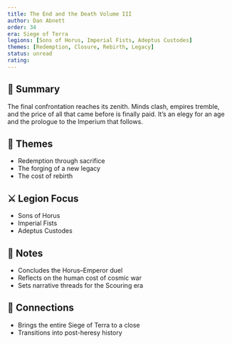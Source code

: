 ```yaml
---
title: The End and the Death Volume III
author: Dan Abnett
order: 34
era: Siege of Terra
legions: [Sons of Horus, Imperial Fists, Adeptus Custodes]
themes: [Redemption, Closure, Rebirth, Legacy]
status: unread
rating:
---
```


## 🧭 Summary
The final confrontation reaches its zenith. Minds clash, empires tremble, and the price of all that came before is finally paid. It’s an elegy for an age and the prologue to the Imperium that follows.

## 🧠 Themes
- Redemption through sacrifice  
- The forging of a new legacy  
- The cost of rebirth  

## ⚔️ Legion Focus
- Sons of Horus  
- Imperial Fists  
- Adeptus Custodes  

## 📝 Notes
- Concludes the Horus–Emperor duel  
- Reflects on the human cost of cosmic war  
- Sets narrative threads for the Scouring era  

## 🔗 Connections
- Brings the entire Siege of Terra to a close  
- Transitions into post-heresy history  